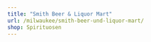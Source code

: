 ```yaml
---
title: "Smith Beer & Liquor Mart"
url: /milwaukee/smith-beer-und-liquor-mart/
shop: Spirituosen
---
```

